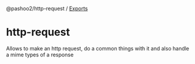 @pashoo2/http-request / [Exports](modules.md)

# http-request
Allows to make an http request, do a common things with it and also handle a mime types of a response
